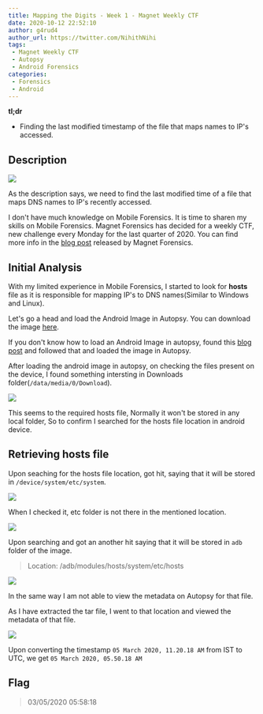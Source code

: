 ```yaml
---
title: Mapping the Digits - Week 1 - Magnet Weekly CTF
date: 2020-10-12 22:52:10
author: g4rud4
author_url: https://twitter.com/NihithNihi
tags: 
 - Magnet Weekly CTF
 - Autopsy
 - Android Forensics
categories:
 - Forensics
 - Android
---
```


**tl;dr**

+ Finding the last modified timestamp of the file that maps names to IP's accessed.

<!--more-->

## Description

![](description.png)

As the description says, we need to find the last modified time of a file that maps DNS names to IP's recently accessed.

I don't have much knowledge on Mobile Forensics. It is time to sharen my skills on Mobile Forensics. Magnet Forensics has decided for a weekly CTF, new challenge every Monday for the last quarter of 2020. You can find more info in the [blog post](https://www.magnetforensics.com/blog/magnet-weekly-ctf-challenge/) released by Magnet Forensics.

## Initial Analysis

With my limited experience in Mobile Forensics, I started to look for **hosts** file as it is responsible for mapping IP's to DNS names(Similar to Windows and Linux).

Let's go a head and load the Android Image in Autopsy. You can download the image [here](https://drive.google.com/file/d/1tVTppe4-3Hykug7NrOJrBJT4OXuNOiDO/view?usp=sharing). 

If you don't know how to load an Android Image in autopsy, found this [blog post](https://www.digitalforensics.com/blog/forensic-analysis-of-an-android-logical-image-with-autopsy/) and followed that and loaded the image in Autopsy.

After loading the android image in autopsy, on checking the files present on the device, I found something intersting in Downloads folder(`/data/media/0/Download`).

![](autopsy_downloads.png)

This seems to the required hosts file, Normally it won't be stored in any local folder, So to confirm I searched for the hosts file location in android device.

## Retrieving hosts file

Upon seaching for the hosts file location, got hit, saying that it will be stored in `/device/system/etc/system`.

![](hosts_location_net.png)

When I checked it, etc folder is not there in the mentioned location.

![](system_etc_system.png)

Upon searching and got an another hit saying that it will be stored in `adb` folder of the image. 

> Location: /adb/modules/hosts/system/etc/hosts

![](adb.png)

In the same way I am not able to view the metadata on Autopsy for that file.

As I have extracted the tar file, I went to that location and viewed the metadata of that file.

![](metadata_hosts.png)

Upon converting the timestamp `‎05 ‎March ‎2020, ‏‎11.20.18 AM` from IST to UTC, we get `‎05 ‎March ‎2020, ‏‎05.50.18 AM`

## Flag

> 03/05/2020 05:58:18